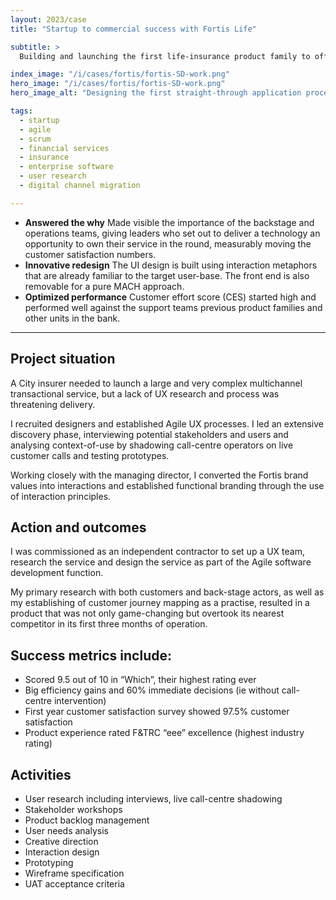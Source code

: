 ```yaml
---
layout: 2023/case
title: "Startup to commercial success with Fortis Life"

subtitle: >
  Building and launching the first life-insurance product family to offer straight-through processing with real-time deal approval. In year one our product picked up top rating from Which--a first for an insurance product:-)

index_image: "/i/cases/fortis/fortis-SD-work.png"
hero_image: "/i/cases/fortis/fortis-SD-work.png"
hero_image_alt: "Designing the first straight-through application process for a protection product."

tags: 
  - startup
  - agile
  - scrum
  - financial services
  - insurance
  - enterprise software
  - user research
  - digital channel migration

---
```


- **Answered the why** Made visible the importance of the backstage and operations teams, giving leaders who set out to deliver a technology an opportunity to own their service in the round, measurably moving the customer satisfaction numbers.
- **Innovative redesign** The UI design is built using interaction metaphors that are already familiar to the target user-base. The front end is also removable for a pure MACH approach.
- **Optimized performance** Customer effort score (CES) started high and performed well against the support teams previous product families and other units in the bank.

---

## Project situation

A City insurer needed to launch a large and very complex multichannel transactional service, but a lack of UX research and process was threatening delivery.

I recruited designers and established Agile UX processes. I led an extensive discovery phase, interviewing potential stakeholders and users and analysing context-of-use by shadowing call-centre operators on live customer calls and testing prototypes.

Working closely with the managing director, I converted the Fortis brand values into interactions and established functional branding through the use of interaction principles.

## Action and outcomes

I was commissioned as an independent contractor to set up a UX team, research the service and design the service as part of the Agile software development function.

My primary research with both customers and back-stage actors, as well as my establishing of customer journey mapping as a practise, resulted in a product that was not only game-changing but overtook its nearest competitor in its first three months of operation.

## Success metrics include:
- Scored 9.5 out of 10 in “Which”, their highest rating ever
- Big efficiency gains and 60% immediate decisions (ie without call-centre intervention)
- First year customer satisfaction survey showed 97.5% customer satisfaction
- Product experience rated F&TRC “eee” excellence (highest industry rating)

## Activities

- User research including interviews, live call-centre shadowing
- Stakeholder workshops
- Product backlog management
- User needs analysis 
- Creative direction 
- Interaction design 
- Prototyping
- Wireframe specification 
- UAT acceptance criteria
